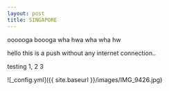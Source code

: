 ```yaml
---
layout: post
title: SINGAPORE
---
```


oooooga boooga wha hwa wha wha hw

hello this is a push without any internet connection..

testing 1, 2 3


![_config.yml]({{ site.baseurl }}/images/IMG_9426.jpg)